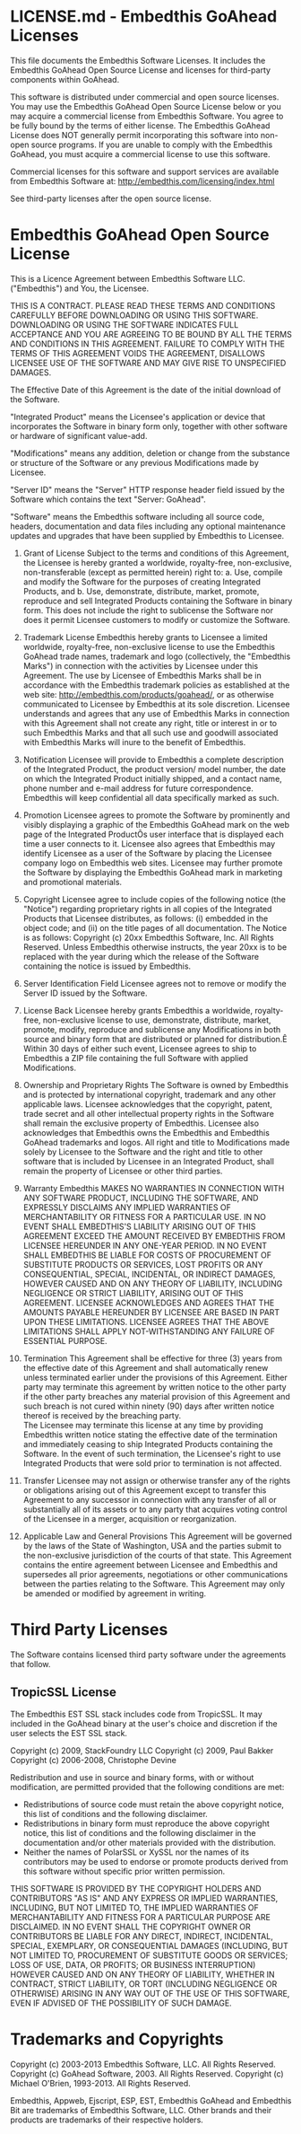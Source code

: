 LICENSE.md - Embedthis GoAhead Licenses
===

This file documents the Embedthis Software Licenses. It includes the Embedthis GoAhead Open Source License and licenses for third-party components within GoAhead.

This software is distributed under commercial and open source licenses. You may use the Embedthis GoAhead Open Source License below or you may acquire a commercial license from Embedthis Software. You agree to be fully bound by the terms of either license. The Embedthis GoAhead License does NOT generally permit incorporating this software into non-open source programs. If you are unable to comply with the Embedthis GoAhead, you must acquire a commercial license to use this software.

Commercial licenses for this software and support services are available from Embedthis Software at: http://embedthis.com/licensing/index.html

See third-party licenses after the open source license.

Embedthis GoAhead Open Source License
===

This is a Licence Agreement between Embedthis Software LLC. ("Embedthis") and You, the Licensee.

THIS IS A CONTRACT. PLEASE READ THESE TERMS AND CONDITIONS CAREFULLY BEFORE DOWNLOADING OR USING THIS SOFTWARE. DOWNLOADING OR USING THE SOFTWARE INDICATES FULL ACCEPTANCE AND YOU ARE AGREEING TO BE BOUND BY ALL THE TERMS AND CONDITIONS IN THIS AGREEMENT. FAILURE TO COMPLY WITH THE TERMS OF THIS AGREEMENT VOIDS THE AGREEMENT, DISALLOWS LICENSEE USE OF THE SOFTWARE AND MAY GIVE RISE TO UNSPECIFIED DAMAGES.  

The Effective Date of this Agreement is the date of the initial download of the Software. 

"Integrated Product" means the Licensee's application or device that incorporates the Software in binary form only, 
together with other software or hardware of significant value-add.

"Modifications" means any addition, deletion or change from the substance or structure of the Software or any previous
Modifications made by Licensee.

"Server ID" means the "Server" HTTP response header field issued by the Software which contains the text "Server: GoAhead".

"Software" means the Embedthis software including all source code, headers, documentation and data files including any optional maintenance updates and upgrades that have been supplied by Embedthis to Licensee.

1. Grant of License
Subject to the terms and conditions of this Agreement, the Licensee is hereby granted a worldwide, royalty-free, non-exclusive, non-transferable (except as permitted herein) right to:
a. Use, compile and modify the Software for the purposes of creating Integrated Products, and
b. Use, demonstrate, distribute, market, promote, reproduce and sell Integrated Products containing the Software in binary form. This does not include the right to sublicense the Software nor does it permit Licensee customers to modify or customize the Software.  

2. Trademark License
Embedthis hereby grants to Licensee a limited worldwide, royalty-free, non-exclusive license to use the Embedthis GoAhead
trade names, trademark and logo (collectively, the "Embedthis Marks") in connection with the activities by Licensee under
this Agreement. The use by Licensee of Embedthis Marks shall be in accordance with the Embedthis trademark policies as
established at the web site: http://embedthis.com/products/goahead/, or as otherwise communicated to Licensee by Embedthis at its sole discretion. Licensee understands and agrees that any use of Embedthis Marks in connection with this Agreement shall not create any right, title or interest in or to such Embedthis Marks and that all such use and goodwill associated with Embedthis Marks will inure to the benefit of Embedthis.

3. Notification
Licensee will provide to Embedthis a complete description of the Integrated Product, the product version/ model number, the date on which the Integrated Product initially shipped, and a contact name, phone number and e-mail address for future correspondence. Embedthis will keep confidential all data specifically marked as such.  

4. Promotion
Licensee agrees to promote the Software by prominently and visibly displaying a graphic of the Embedthis GoAhead mark on the web page of the Integrated ProductÕs user interface that is displayed each time a user connects to it. Licensee also agrees that Embedthis may identify Licensee as a user of the Software by placing the Licensee company logo on Embedthis web sites.  Licensee may further promote the Software by displaying the Embedthis GoAhead mark in marketing and promotional materials.  

5. Copyright
Licensee agree to include copies of the following notice (the "Notice") regarding proprietary rights in all copies of the Integrated Products that Licensee distributes, as follows: (i) embedded in the object code; and (ii) on the title pages of all documentation. The Notice is as follows: Copyright (c) 20xx Embedthis Software, Inc. All Rights Reserved. Unless Embedthis otherwise instructs, the year 20xx is to be replaced with the year during which the release of the Software containing the notice is issued by Embedthis.

6. Server Identification Field
Licensee agrees not to remove or modify the Server ID issued by the Software. 

7. License Back
Licensee hereby grants Embedthis a worldwide, royalty-free, non-exclusive license to use, demonstrate, distribute, market, promote, modify, reproduce and sublicense any Modifications in both source and binary form that are distributed or planned for distribution.Ê Within 30 days of either such event, Licensee agrees to ship to Embedthis a ZIP file containing the full Software with applied Modifications. 

8. Ownership and Proprietary Rights
The Software is owned by Embedthis and is protected by international copyright, trademark and any other applicable laws.
Licensee acknowledges that the copyright, patent, trade secret and all other intellectual property rights in the Software
shall remain the exclusive property of Embedthis. Licensee also acknowledges that Embedthis owns the Embedthis and
Embedthis GoAhead trademarks and logos. All right and title to Modifications made solely by Licensee to the Software and the right and title to other software that is included by Licensee in an Integrated Product, shall remain the property of Licensee or other third parties.

9. Warranty
Embedthis MAKES NO WARRANTIES IN CONNECTION WITH ANY SOFTWARE PRODUCT, INCLUDING THE SOFTWARE, AND EXPRESSLY DISCLAIMS ANY IMPLIED WARRANTIES OF MERCHANTABILITY OR FITNESS FOR A PARTICULAR USE. IN NO EVENT SHALL EMBEDTHIS'S LIABILITY ARISING OUT OF THIS AGREEMENT EXCEED THE AMOUNT RECEIVED BY EMBEDTHIS FROM LICENSEE HEREUNDER IN ANY ONE-YEAR PERIOD. IN NO EVENT SHALL EMBEDTHIS BE LIABLE FOR COSTS OF PROCUREMENT OF SUBSTITUTE PRODUCTS OR SERVICES, LOST PROFITS OR ANY CONSEQUENTIAL, SPECIAL, INCIDENTAL, OR INDIRECT DAMAGES, HOWEVER CAUSED AND ON ANY THEORY OF LIABILITY, INCLUDING NEGLIGENCE OR STRICT LIABILITY, ARISING OUT OF THIS AGREEMENT. LICENSEE ACKNOWLEDGES AND AGREES THAT THE AMOUNTS PAYABLE HEREUNDER BY LICENSEE ARE BASED IN PART UPON THESE LIMITATIONS. LICENSEE AGREES THAT THE ABOVE LIMITATIONS SHALL APPLY NOT-WITHSTANDING ANY FAILURE OF ESSENTIAL PURPOSE. 

10. Termination
This Agreement shall be effective for three (3) years from the effective date of this Agreement and shall automatically renew unless terminated earlier under the provisions of this Agreement. Either party may terminate this agreement by written notice to the other party if the other party breaches any material provision of this Agreement and such breach is not cured within ninety (90) days after written notice thereof is received by the breaching party.  
The Licensee may terminate this license at any time by providing Embedthis written notice stating the effective date of the termination and immediately ceasing to ship Integrated Products containing the Software. In the event of such termination, the Licensee's right to use Integrated Products that were sold prior to termination is not affected.

11. Transfer
Licensee may not assign or otherwise transfer any of the rights or obligations arising out of this Agreement except to transfer this Agreement to any successor in connection with any transfer of all or substantially all of its assets or to any party that acquires voting control of the Licensee in a merger, acquisition or reorganization.

12. Applicable Law and General Provisions
This Agreement will be governed by the laws of the State of Washington, USA and the parties submit to the non-exclusive jurisdiction of the courts of that state. This Agreement contains the entire agreement between Licensee and Embedthis and supersedes all prior agreements, negotiations or other communications between the parties relating to the Software. This Agreement may only be amended or modified by agreement in writing.

Third Party Licenses
===

The Software contains licensed third party software under the agreements that follow.

TropicSSL License
---

The Embedthis EST SSL stack includes code from TropicSSL.
It may included in the GoAhead binary at the user's choice and discretion if the user selects the EST SSL stack.

Copyright (c) 2009, StackFoundry LLC
Copyright (c) 2009, Paul Bakker
Copyright (c) 2006-2008, Christophe Devine

Redistribution and use in source and binary forms, with or without modification, are permitted provided that the following conditions are met:

* Redistributions of source code must retain the above copyright notice, this list of conditions and the following disclaimer.
* Redistributions in binary form must reproduce the above copyright notice, this list of conditions and the following disclaimer in the documentation and/or other materials provided with the distribution.
* Neither the names of PolarSSL or XySSL nor the names of its contributors may be used to endorse or promote products derived from this software without specific prior written permission.

THIS SOFTWARE IS PROVIDED BY THE COPYRIGHT HOLDERS AND CONTRIBUTORS "AS IS" AND ANY EXPRESS OR IMPLIED WARRANTIES, INCLUDING, BUT NOT LIMITED TO, THE IMPLIED WARRANTIES OF MERCHANTABILITY AND FITNESS FOR A PARTICULAR PURPOSE ARE DISCLAIMED. IN NO EVENT SHALL THE COPYRIGHT OWNER OR CONTRIBUTORS BE LIABLE FOR ANY DIRECT, INDIRECT, INCIDENTAL, SPECIAL, EXEMPLARY, OR CONSEQUENTIAL DAMAGES (INCLUDING, BUT NOT LIMITED TO, PROCUREMENT OF SUBSTITUTE GOODS OR SERVICES; LOSS OF USE, DATA, OR PROFITS; OR BUSINESS INTERRUPTION) HOWEVER CAUSED AND ON ANY THEORY OF LIABILITY, WHETHER IN CONTRACT, STRICT LIABILITY, OR TORT (INCLUDING NEGLIGENCE OR OTHERWISE) ARISING IN ANY WAY OUT OF THE USE OF THIS SOFTWARE, EVEN IF ADVISED OF THE POSSIBILITY OF SUCH DAMAGE.

Trademarks and Copyrights
===
Copyright (c) 2003-2013 Embedthis Software, LLC. All Rights Reserved.
Copyright (c) GoAhead Software, 2003. All Rights Reserved.
Copyright (c) Michael O'Brien, 1993-2013. All Rights Reserved.

Embedthis, Appweb, Ejscript, ESP, EST, Embedthis GoAhead and Embedthis Bit are trademarks of Embedthis Software, LLC. Other
brands and their products are trademarks of their respective holders.

